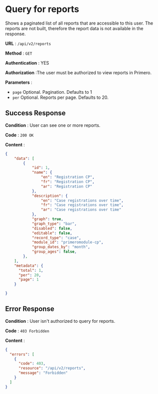 # Query for reports

Shows a paginated list of all reports that are accessible to this user. The reports are not built,
therefore the report data is not available in the response.

**URL** : `/api/v2/reports`

**Method** : `GET`

**Authentication** : YES

**Authorization** :The user must be authorized to view reports in Primero.

**Parameters** :

* `page` Optional. Pagination. Defaults to 1
* `per` Optional. Reports per page. Defaults to 20.

## Success Response

**Condition** : User can see one or more reports.

**Code** : `200 OK`

**Content** :

```json
{
    "data": [
        {
            "id": 1,
            "name": {
                "en": "Registration CP",
                "fr": "Registration CP",
                "ar": "Registration CP"
            },
            "description": {
                "en": "Case registrations over time",
                "fr": "Case registrations over time",
                "ar": "Case registrations over time"
            },
            "graph": true,
            "graph_type": "bar",
            "disabled": false,
            "editable": false,
            "record_type": "case",
            "module_id": "primeromodule-cp",
            "group_dates_by": "month",
            "group_ages": false,
        },
    ],
    "metadata": {
      "total": 1,
      "per": 20,
      "page": 1
    }

}
```
## Error Response

**Condition** : User isn't authorized to query for reports.

**Code** : `403 Forbidden`

**Content** :

```json
{
  "errors": [
    {
      "code": 403,
      "resource": "/api/v2/reports",
      "message": "Forbidden"
    }
  ]
}
```

